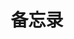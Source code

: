 ---
pageLayout: home
title: 备忘录
permalink: /memo/
config:
  -
    type: doc-hero
    hero:
      name: YOYOMemo
      tagline: 日常开发中常用的技术和工具。
      image: https://oss.yoake.cc/yoyopics/assets/fluent-color--document-folder-24.svg
  -
    type: features
    features:
      -
        title: Node.js, NPM & NVM
        icon: logos:nodejs-icon
        details: Node.js开箱、NPM换源、NVM命令
        link: /memo/nodejs/
      -
        title: frp 内网穿透
        icon: logos:github-icon
        details: frp 安装、配置与管理
        link: /memo/frp/
      -
        title: Windows Terminal
        icon: logos:terminal
        details: Windows Terminal 配置与美化
        link: /memo/wt/
      -
        title: Linux 常用命令集
        icon: logos:debian
        details: 在 Debian / Ubuntu 中的常用命令
        link: /memo/linux/
---
